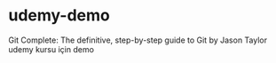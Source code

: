 # udemy-demo
Git Complete: The definitive, step-by-step guide to Git by Jason Taylor udemy kursu için demo

